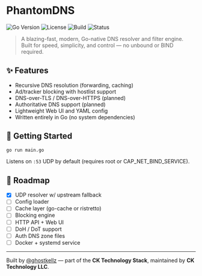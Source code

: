 # PhantomDNS

![Go Version](https://img.shields.io/badge/go-1.22+-blue)
![License](https://img.shields.io/github/license/ghostkellz/PhantomDNS)
![Build](https://img.shields.io/github/actions/workflow/status/ghostkellz/PhantomDNS/go.yml?label=build)
![Status](https://img.shields.io/badge/status-early--dev-yellow)

> A blazing-fast, modern, Go-native DNS resolver and filter engine. Built for speed, simplicity, and control — no unbound or BIND required.

## ✨ Features

- Recursive DNS resolution (forwarding, caching)
- Ad/tracker blocking with hostlist support
- DNS-over-TLS / DNS-over-HTTPS (planned)
- Authoritative DNS support (planned)
- Lightweight Web UI and YAML config
- Written entirely in Go (no system dependencies)

## 🔧 Getting Started

```bash
go run main.go
```

Listens on `:53` UDP by default (requires root or CAP_NET_BIND_SERVICE).

## 🧩 Roadmap

- [x] UDP resolver w/ upstream fallback
- [ ] Config loader
- [ ] Cache layer (go-cache or ristretto)
- [ ] Blocking engine
- [ ] HTTP API + Web UI
- [ ] DoH / DoT support
- [ ] Auth DNS zone files
- [ ] Docker + systemd service

---

Built by [@ghostkellz](https://github.com/ghostkellz) — part of the **CK Technology Stack**, maintained by **CK Technology LLC**.
